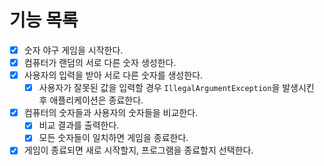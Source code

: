 # 기능 목록

- [x] 숫자 야구 게임을 시작한다.
- [x] 컴퓨터가 랜덤의 서로 다른 숫자 생성한다.
- [x] 사용자의 입력을 받아 서로 다른 숫자를 생성한다.
    - [x] 사용자가 잘못된 값을 입력할 경우 `IllegalArgumentException`을 발생시킨 후 애플리케이션은 종료한다.
- [x] 컴퓨터의 숫자들과 사용자의 숫자들을 비교한다.
    - [x] 비교 결과를 출력한다.
    - [x] 모든 숫자들이 일치하면 게임을 종료한다.
- [x] 게임이 종료되면 새로 시작할지, 프로그램을 종료할지 선택한다.
